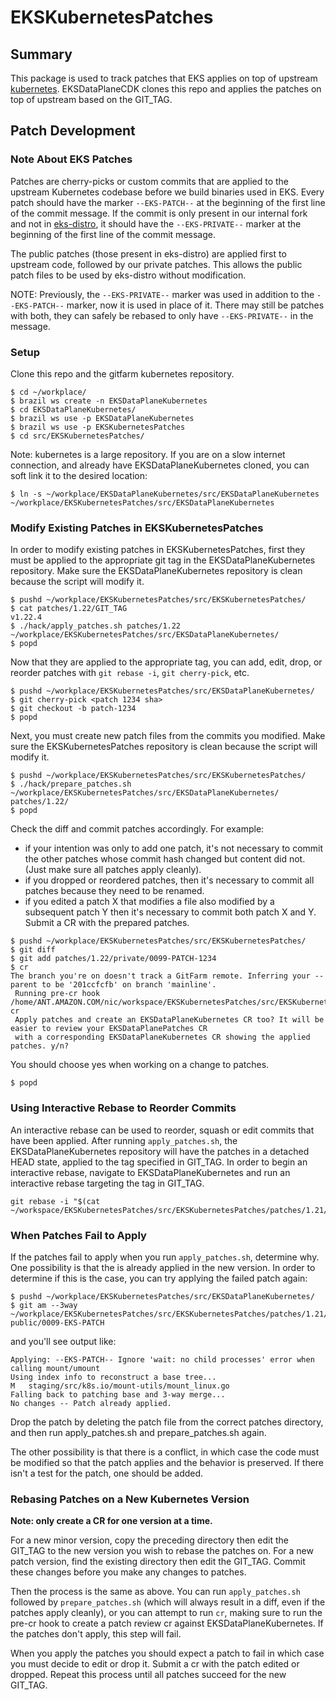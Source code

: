 # EKSKubernetesPatches

## Summary

This package is used to track patches that EKS applies on top of upstream
[kubernetes](https://github.com/kubernetes/kubernetes).  EKSDataPlaneCDK clones
this repo and applies the patches on top of upstream based on the GIT_TAG.

## Patch Development

### Note About EKS Patches

Patches are cherry-picks or custom commits that are applied to the upstream
Kubernetes codebase before we build binaries used in EKS.  Every patch should
have the marker `--EKS-PATCH--` at the beginning of the first line of the commit
message.  If the commit is only present in our internal fork and not in
[eks-distro](https://github.com/aws/eks-distro), it should have the
`--EKS-PRIVATE--` marker at the beginning of the first line of the commit message.

The public patches (those present in eks-distro) are applied first to upstream
code, followed by our private patches.  This allows the public patch files to
be used by eks-distro without modification.

NOTE: Previously, the `--EKS-PRIVATE--` marker was used in addition to the `--EKS-PATCH--` marker, now it is used in place of it.  There may still be patches with both, they can safely be rebased to only have `--EKS-PRIVATE--` in the message.

### Setup

Clone this repo and the gitfarm kubernetes repository.

```
$ cd ~/workplace/
$ brazil ws create -n EKSDataPlaneKubernetes
$ cd EKSDataPlaneKubernetes/
$ brazil ws use -p EKSDataPlaneKubernetes
$ brazil ws use -p EKSKubernetesPatches
$ cd src/EKSKubernetesPatches/
```

Note: kubernetes is a large repository.  If you are on a slow internet
connection, and already have EKSDataPlaneKubernetes cloned, you can soft
link it to the desired location:

```
$ ln -s ~/workplace/EKSDataPlaneKubernetes/src/EKSDataPlaneKubernetes ~/workplace/EKSKubernetesPatches/src/EKSDataPlaneKubernetes
```

### Modify Existing Patches in EKSKubernetesPatches

In order to modify existing patches in EKSKubernetesPatches, first they must be
applied to the appropriate git tag in the EKSDataPlaneKubernetes repository.
Make sure the EKSDataPlaneKubernetes repository is clean because the script
will modify it.

```
$ pushd ~/workplace/EKSKubernetesPatches/src/EKSKubernetesPatches/
$ cat patches/1.22/GIT_TAG
v1.22.4
$ ./hack/apply_patches.sh patches/1.22 ~/workplace/EKSKubernetesPatches/src/EKSDataPlaneKubernetes/
$ popd
```

Now that they are applied to the appropriate tag, you can add, edit, drop, or
reorder patches with `git rebase -i`, `git cherry-pick`, etc.

```
$ pushd ~/workplace/EKSKubernetesPatches/src/EKSDataPlaneKubernetes/
$ git cherry-pick <patch 1234 sha>
$ git checkout -b patch-1234
$ popd
```

Next, you must create new patch files from the commits you modified. Make sure
the EKSKubernetesPatches repository is clean because the script will modify it.

```
$ pushd ~/workplace/EKSKubernetesPatches/src/EKSKubernetesPatches/
$ ./hack/prepare_patches.sh ~/workplace/EKSKubernetesPatches/src/EKSDataPlaneKubernetes/ patches/1.22/
$ popd
```

Check the diff and commit patches accordingly.  For example:
- if your intention was only to add one patch, it's not necessary to commit the
  other patches whose commit hash changed but content did not. (Just make sure
  all patches apply cleanly).
- if you dropped or reordered patches, then it's necessary to commit all
  patches because they need to be renamed.
- if you edited a patch X that modifies a file also modified by a subsequent
  patch Y then it's necessary to commit both patch X and Y.  Submit a CR with
  the prepared patches.

```
$ pushd ~/workplace/EKSKubernetesPatches/src/EKSKubernetesPatches/
$ git diff
$ git add patches/1.22/private/0099-PATCH-1234
$ cr
The branch you're on doesn't track a GitFarm remote. Inferring your --parent to be '201ccfcfb' on branch 'mainline'.
 Running pre-cr hook /home/ANT.AMAZON.COM/nic/workspace/EKSKubernetesPatches/src/EKSKubernetesPatches/pre-cr
 Apply patches and create an EKSDataPlaneKubernetes CR too? It will be easier to review your EKSDataPlanePatches CR
 with a corresponding EKSDataPlaneKubernetes CR showing the applied patches. y/n?
```

You should choose yes when working on a change to patches.

```
$ popd
```

### Using Interactive Rebase to Reorder Commits

An interactive rebase can be used to reorder, squash or edit commits that have
been applied.  After running `apply_patches.sh`, the EKSDataPlaneKubernetes
repository will have the patches in a detached HEAD state, applied to the tag
specified in GIT_TAG.  In order to begin an interactive rebase, navigate to
EKSDataPlaneKubernetes and run an interactive rebase targeting the tag in
GIT_TAG.

```
git rebase -i "$(cat ~/workspace/EKSKubernetesPatches/src/EKSKubernetesPatches/patches/1.21/GIT_TAG)"
```

### When Patches Fail to Apply

If the patches fail to apply when you run `apply_patches.sh`, determine why.
One possibility is that the is already applied in the new version.  In order to
determine if this is the case, you can try applying the failed patch again:

```
$ pushd ~/workplace/EKSKubernetesPatches/src/EKSDataPlaneKubernetes/
$ git am --3way ~/workplace/EKSKubernetesPatches/src/EKSKubernetesPatches/patches/1.21/0-public/0009-EKS-PATCH
```

and you'll see output like:

```
Applying: --EKS-PATCH-- Ignore 'wait: no child processes' error when calling mount/umount
Using index info to reconstruct a base tree...
M	staging/src/k8s.io/mount-utils/mount_linux.go
Falling back to patching base and 3-way merge...
No changes -- Patch already applied.
```

Drop the patch by deleting the patch file from the correct patches directory,
and then run apply_patches.sh and prepare_patches.sh again.

The other possibility is that there is a conflict, in which case the code must
be modified so that the patch applies and the behavior is preserved.  If there
isn't a test for the patch, one should be added.

### Rebasing Patches on a New Kubernetes Version

**Note: only create a CR for one version at a time.**

For a new minor version, copy the preceding directory then edit the GIT_TAG to
the new version you wish to rebase the patches on.  For a new patch version,
find the existing directory then edit the GIT_TAG.  Commit these changes before
you make any changes to patches.

Then the process is the same as above.  You can run `apply_patches.sh` followed
by `prepare_patches.sh` (which will always result in a diff, even if the
patches apply cleanly), or you can attempt to run `cr`, making sure to run the
pre-cr hook to create a patch review cr against EKSDataPlaneKubernetes.  If the
patches don't apply, this step will fail.

When you apply the patches you should expect a patch to fail in which case you
must decide to edit or drop it. Submit a cr with the patch edited or dropped.
Repeat this process until all patches succeed for the new GIT_TAG.
